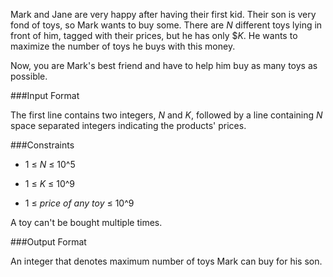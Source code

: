 Mark and Jane are very happy after having their first kid. Their son is very fond of toys, so Mark wants to buy some. There are *N* different toys lying in front of him, tagged with their prices, but he has only $*K*. He wants to maximize the number of toys he buys with this money.

Now, you are Mark's best friend and have to help him buy as many toys as possible.

###Input Format

The first line contains two integers, *N* and *K*, followed by a line containing *N* space separated integers indicating the products' prices.

###Constraints

* 1 ≤ *N* ≤ 10^5

* 1 ≤ *K* ≤ 10^9

* 1 ≤ *price of any toy* ≤ 10^9

A toy can't be bought multiple times.

###Output Format

An integer that denotes maximum number of toys Mark can buy for his son.
